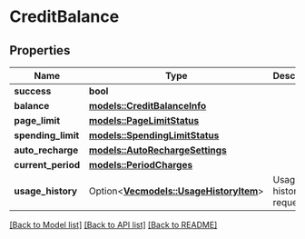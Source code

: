 # CreditBalance

## Properties

Name | Type | Description | Notes
------------ | ------------- | ------------- | -------------
**success** | **bool** |  | 
**balance** | [**models::CreditBalanceInfo**](CreditBalanceInfo.md) |  | 
**page_limit** | [**models::PageLimitStatus**](PageLimitStatus.md) |  | 
**spending_limit** | [**models::SpendingLimitStatus**](SpendingLimitStatus.md) |  | 
**auto_recharge** | [**models::AutoRechargeSettings**](AutoRechargeSettings.md) |  | 
**current_period** | [**models::PeriodCharges**](PeriodCharges.md) |  | 
**usage_history** | Option<[**Vec<models::UsageHistoryItem>**](UsageHistoryItem.md)> | Usage history (if requested) | [optional]

[[Back to Model list]](../README.md#documentation-for-models) [[Back to API list]](../README.md#documentation-for-api-endpoints) [[Back to README]](../README.md)


